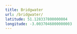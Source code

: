 ```yaml
---
title: Bridgwater
url: /bridgwater/
latitude: 51.128337800000004
longitude: -3.0037046000000003
---
```

